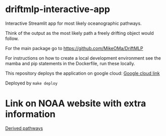 # driftmlp-interactive-app
Interactive Streamlit app for most likely oceanographic pathways. 

Think of the output as the most likely path a freely drifting object would follow. 


For the main package go to https://github.com/MikeOMa/DriftMLP

For instructions on how to create a local development environment see the mamba and pip statements in the Dockerfile, run these locally.

This repository deploys the application on google cloud:
[Google cloud link](https://drifter-pathways-4nrsdzn57q-uc.a.run.app/)

Deployed by
`make deploy` 

# Link on NOAA website with extra information

[Derived pathways ](https://www.aoml.noaa.gov/phod/gdp/derived_pathways.php)
